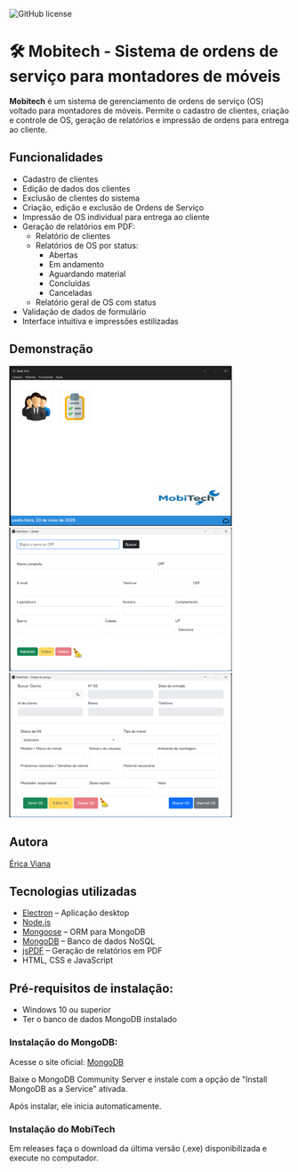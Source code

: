 ![GitHub license](https://img.shields.io/github/license/ericaviana12/mobitech?style=flat-square&link=https%3A%2F%2Fgithub.com%2Fericaviana12%2Fmobitech)

# 🛠️ Mobitech - Sistema de ordens de serviço para montadores de móveis

**Mobitech** é um sistema de gerenciamento de ordens de serviço (OS) voltado para montadores de móveis. Permite o cadastro de clientes, criação e controle de OS, geração de relatórios e impressão de ordens para entrega ao cliente.

## Funcionalidades

- Cadastro de clientes
- Edição de dados dos clientes
- Exclusão de clientes do sistema
- Criação, edição e exclusão de Ordens de Serviço
- Impressão de OS individual para entrega ao cliente
- Geração de relatórios em PDF:
  - Relatório de clientes
  - Relatórios de OS por status:
    - Abertas
    - Em andamento
    - Aguardando material
    - Concluídas
    - Canceladas
  - Relatório geral de OS com status
- Validação de dados de formulário
- Interface intuitiva e impressões estilizadas

## Demonstração

<img src="src/public/img/pageHome.png" alt="Página Home" width="400"/>
<img src="src/public/img/pageCliente.png" alt="Página Cliente" width="400"/>
<img src="src/public/img/pageOs.png" alt="Página OS" width="400"/>

## Autora

[Érica Viana](https://github.com/ericaviana12)

## Tecnologias utilizadas

- [Electron](https://www.electronjs.org/) – Aplicação desktop
- [Node.js](https://nodejs.org/)
- [Mongoose](https://mongoosejs.com/) – ORM para MongoDB
- [MongoDB](https://www.mongodb.com/) – Banco de dados NoSQL
- [jsPDF](https://github.com/parallax/jsPDF) – Geração de relatórios em PDF
- HTML, CSS e JavaScript

## Pré-requisitos de instalação:
- Windows 10 ou superior
- Ter o banco de dados MongoDB instalado

### Instalação do MongoDB:
Acesse o site oficial:
[MongoDB](https://www.mongodb.com/try/download/community)

Baixe o MongoDB Community Server e instale com a opção de "Install MongoDB as a Service" ativada.

Após instalar, ele inicia automaticamente.

### Instalação do MobiTech
Em releases faça o download da última versão (.exe) disponibilizada e execute no computador.
